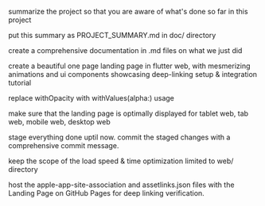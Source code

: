 summarize the project so that you are aware of what's done so far in this project

put this summary as PROJECT_SUMMARY.md in doc/ directory

create a comprehensive documentation in .md files on what we just did

create a beautiful one page landing page in flutter web, with mesmerizing animations and ui components showcasing deep-linking setup & integration tutorial

replace withOpacity with withValues(alpha:) usage

make sure that the landing page is optimally displayed for tablet web, tab web, mobile web, desktop web

stage everything done uptil now.
commit the staged changes with a comprehensive commit message.

keep the scope of the load speed & time optimization limited to web/ directory

host the apple-app-site-association and assetlinks.json files with the Landing Page on GitHub Pages for deep linking verification.
